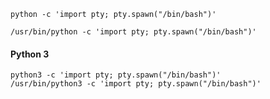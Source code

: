     python -c 'import pty; pty.spawn("/bin/bash")'

    /usr/bin/python -c 'import pty; pty.spawn("/bin/bash")'

#### Python 3

    python3 -c 'import pty; pty.spawn("/bin/bash")'
    /usr/bin/python3 -c 'import pty; pty.spawn("/bin/bash")'
